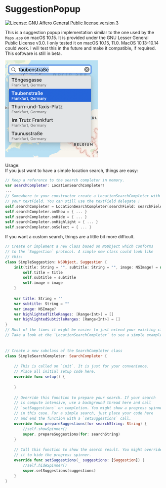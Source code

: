 # SuggestionPopup

[![License: GNU Affero General Public license version 3](https://img.shields.io/badge/License-LGPLv3-blue.svg)](https://opensource.org/licenses/lgpl-3.0)

This is a suggestion popup implementation similar to the one used by the `Maps.app` on macOS 10.15. It is provided under the GNU Lesser General Public License v3.0. I only tested it on macOS 10.15, 11.0. MacOS 10.13-10.14 could work. I will test this in the future and make it compatible, if required. This software is still in beta.

<img src="screenshot.png" width="300" />

Usage:    
If you just want to have a simple location search, things are easy:

``` Swift
// Keep a reference to the search completer in memory.
var searchCompleter: LocationSearchCompleter!
...
// Somewhere in your constructor create a LocationSearchCompleter with 
// your textField. You can still use the textField delegate !
self.searchCompleter = LocationSearchCompleter(searchField: searchField)
self.searchCompleter.onShow = { ... }
self.searchCompleter.onHide = { ... }
self.searchCompleter.onHighlight = { ... }
self.searchCompleter.onSelect = { ... }
```

If you want a custom search, things are a little bit more difficult. 

``` Swift
// Create or implement a new class based on NSObject which conforms
// to the `Suggestion` protocol. A simple new class could look like 
// this: 
class SimpleSuggestion: NSObject, Suggestion {
    init(title: String = "", subtitle: String = "", image: NSImage? = nil) {
        self.title = title
        self.subtitle = subtitle
        self.image = image
    }

    var title: String = ""
    var subtitle: String = ""
    var image: NSImage?
    var highlightedTitleRanges: [Range<Int>] = []
    var highlightedSubtitleRanges: [Range<Int>] = []
}
// Most of the times it might be easier to just extend your existing class.
// Take a look at the `LocationSearchCompleter` to see a simple example.


// Create a new subclass of the SearchCompleter class
class SimpleSearchCompleter: SearchCompleter {

	// This is called on `init`. It is just for your convenience.
	// Place all initial setup code here. 
	override func setup() {
	
	}

	// Override this function to prepare your search. If your search 
	// is compute intensive, use a background thread here and call
	// `setSuggestions` on completion. You might show a progress spinner
	// in this case. For a simple search, just place your code here 
	// and end the function with a `setSuggestions` call.
	override func prepareSuggestions(for searchString: String) {
		//self.showSpinner()
		super. prepareSuggestions(for: searchString)
	}
  
	// Call this function to show the search result. You might override
	// it to hide the progress spinner.
	override func setSuggestions(_ suggestions: [Suggestion]) {
		//self.hideSpinner()
		super.setSuggestions(suggestions)
	}
}
``` 
